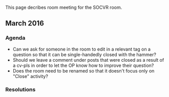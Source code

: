 This page decribes room meeting for the SOCVR room.

## March 2016

### Agenda

* Can we ask for someone in the room to edit in a relevant tag on a question so that it can be single-handedly closed with the hammer?
* Should we leave a comment under posts that were closed as a result of a cv-pls in order to let the OP know how to improve their question?
* Does the room need to be renamed so that it doesn't focus only on "Close" activity?

### Resolutions

<!-- fill in what we decide on -->

<!-- Please fill in the rest -->
